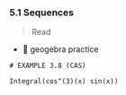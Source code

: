 ### 5.1 Sequences

> Read

- 🎯 geogebra practice 

```
# EXAMPLE 3.8 (CAS)

Integral(cos^(3)(x) sin(x))
```
